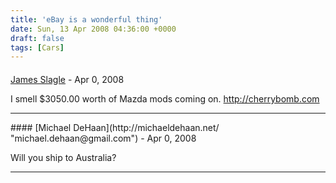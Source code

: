```yaml
---
title: 'eBay is a wonderful thing'
date: Sun, 13 Apr 2008 04:36:00 +0000
draft: false
tags: [Cars]
---
```



#### 
[James Slagle](http://swiftsoles.wordpress.com "james.slagle@gmail.com") - <time datetime="2008-04-13 09:30:50">Apr 0, 2008</time>

I smell $3050.00 worth of Mazda mods coming on. http://cherrybomb.com
<hr />
#### 
[Michael DeHaan](http://michaeldehaan.net/ "michael.dehaan@gmail.com") - <time datetime="2008-04-13 10:22:55">Apr 0, 2008</time>

Will you ship to Australia?
<hr />
